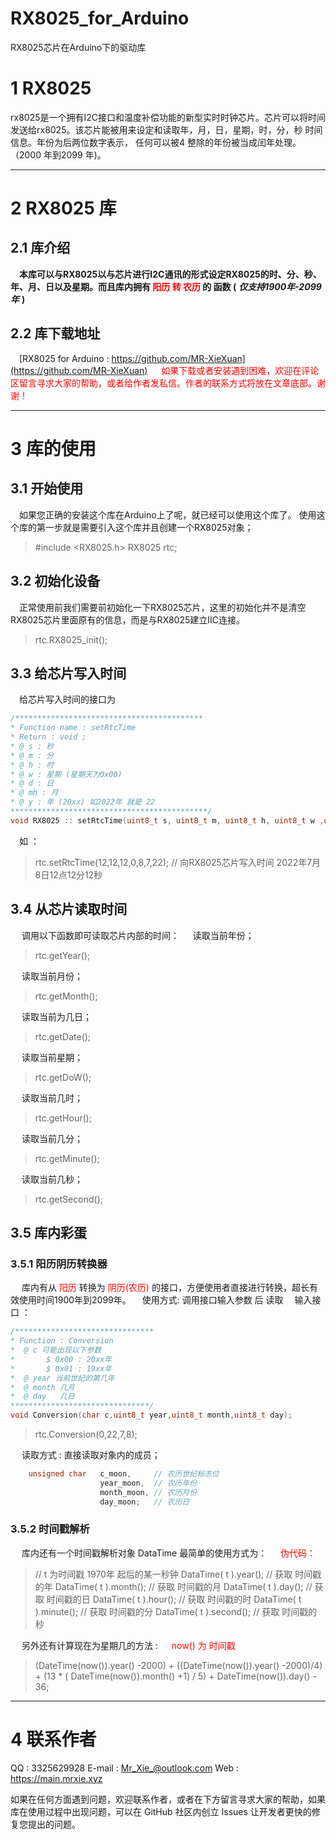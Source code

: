 # RX8025_for_Arduino
RX8025芯片在Arduino下的驱动库
<style>
hr:nth-of-type(4) {
  border-image: linear-gradient(to right, #F00, #0F0 20%, #00F 80%, #000) 1 !important;
}
</style>
# 1  RX8025 
rx8025是一个拥有I2C接口和温度补偿功能的新型实时时钟芯片。芯片可以将时间发送给rx8025。该芯片能被用来设定和读取年，月，日，星期，时，分，秒 时间信息。年份为后两位数字表示， 任何可以被4 整除的年份被当成闰年处理。（2000 年到2099 年)。
*** 
# 2 RX8025 库
## 2.1 库介绍
&emsp;**本库可以与RX8025以与芯片进行I2C通讯的形式设定RX8025的时、分、秒、年、月、日以及星期。而且库内拥有<font color="red"> 阳历 转 农历  </font> 的 函数 (** ***仅支持1900年-2099年*** **)**

## 2.2 库下载地址
&emsp;[RX8025 for Arduino : https://github.com/MR-XieXuan](https://github.com/MR-XieXuan)
&emsp;<font color="red"> 如果下载或者安装遇到困难，欢迎在评论区留言寻求大家的帮助，或者给作者发私信。作者的联系方式将放在文章底部。谢谢！ </font>
***
# 3 库的使用
## 3.1 开始使用
&emsp;如果您正确的安装这个库在Arduino上了呢，就已经可以使用这个库了。
使用这个库的第一步就是需要引入这个库并且创建一个RX8025对象；
> #include <RX8025.h>
> RX8025 rtc;
## 3.2 初始化设备
&emsp;正常使用前我们需要前初始化一下RX8025芯片，这里的初始化并不是清空RX8025芯片里面原有的信息，而是与RX8025建立IIC连接。
>rtc.RX8025_init();
## 3.3 给芯片写入时间
&emsp;给芯片写入时间的接口为
```c
/******************************************
* Function name : setRtcTime 
* Return : void ;
* @ s : 秒
* @ m : 分
* @ h : 时
* @ w : 星期 (星期天为0x00)
* @ d : 日
* @ mh : 月
* @ y : 年 (20xx) 如2022年 就是 22
********************************************/
void RX8025 :: setRtcTime(uint8_t s, uint8_t m, uint8_t h, uint8_t w ,uint8_t d, uint8_t mh, uint8_t y);

```
&emsp;如 ：
>rtc.setRtcTime(12,12,12,0,8,7,22); // 向RX8025芯片写入时间 2022年7月8日12点12分12秒
## 3.4 从芯片读取时间
&emsp; 调用以下函数即可读取芯片内部的时间：
&emsp; 读取当前年份；
> rtc.getYear(); 

&emsp; 读取当前月份；
> rtc.getMonth(); 

&emsp; 读取当前为几日；
> rtc.getDate();  

&emsp; 读取当前星期；
> rtc.getDoW();


&emsp; 读取当前几时；
> rtc.getHour();  

&emsp; 读取当前几分；
> rtc.getMinute();
 
 &emsp; 读取当前几秒；
> rtc.getSecond();

## 3.5 库内彩蛋
### 3.5.1 阳历阴历转换器
&emsp; 库内有从 <font color="red">阳历</font> 转换为 <font color="red">阴历(农历)</font> 的接口，方便使用者直接进行转换，超长有效使用时间1900年到2099年。
&emsp;使用方式: 调用接口输入参数 后 读取
&emsp;输入接口 ： 
```c
/*******************************
* Function : Conversion
*  @ c 可能出现以下参数
* 		$ 0x00 : 20xx年
* 		$ 0x01 : 19xx年
*  @ year 当前世纪的第几年
*  @ month 几月
*  @ day   几日 
*******************************/
void Conversion(char c,uint8_t year,uint8_t month,uint8_t day); 
```
> rtc.Conversion(0,22,7,8);

&emsp; 读取方式  : 直接读取对象内的成员；
```c
	unsigned char 	c_moon,		// 农历世纪标志位
					year_moon,	// 农历年份
					month_moon,	// 农历月份
					day_moon;	// 农历日
```
### 3.5.2 时间戳解析
&emsp; 库内还有一个时间戳解析对象 DataTime 最简单的使用方式为：
&emsp; <font color="red">伪代码：</font>
> // t 为时间戳 1970年 起后的某一秒钟
> DataTime( t ).year();  			// 获取 时间戳的年
> DataTime( t ).month();			// 获取 时间戳的月
> DataTime( t ).day();				// 获取 时间戳的日
> DataTime( t ).hour();			// 获取 时间戳的时
> DataTime( t ).minute();			// 获取 时间戳的分
> DataTime( t ).second();		// 获取 时间戳的秒

&emsp; 另外还有计算现在为星期几的方法 : 
&emsp; <font color="red">now() 为 时间戳 </font>
> (DateTime(now()).year() -2000) + ((DateTime(now()).year() -2000)/4) + (13 * ( DateTime(now()).month() +1) / 5) + DateTime(now()).day() - 36;

***
# 4 联系作者
QQ : 3325629928
E-mail : Mr_Xie_@outlook.com
Web : https://main.mrxie.xyz

如果在任何方面遇到问题，欢迎联系作者，或者在下方留言寻求大家的帮助，如果库在使用过程中出现问题，可以在 GitHub 社区内创立 Issues 让开发者更快的修复您提出的问题。


